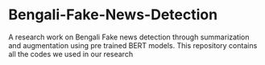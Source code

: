 # Bengali-Fake-News-Detection
A research work on Bengali Fake news detection through summarization and augmentation using pre trained BERT models. This repository contains all the codes we used in our research

